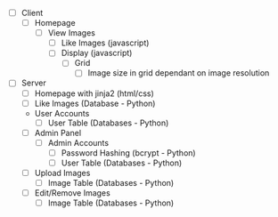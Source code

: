 - [ ] Client
    - [ ] Homepage
        - [ ] View Images
            - [ ] Like Images (javascript)
            - [ ] Display (javascript)
                - [ ] Grid
                    - [ ] Image size in grid dependant on image resolution 
    
- [ ] Server
    - [ ] Homepage with jinja2 (html/css)
    - [ ] Like Images (Database - Python)
    - User Accounts
        - [ ] User Table (Databases - Python)
    - [ ] Admin Panel
        - [ ] Admin Accounts
            - [ ] Password Hashing (bcrypt - Python)
            - [ ] User Table (Databases - Python)
    - [ ] Upload Images
        - [ ] Image Table (Databases - Python)
    - [ ] Edit/Remove Images
        - [ ] Image Table (Databases - Python)